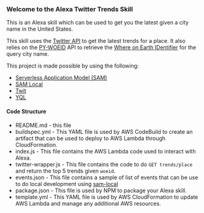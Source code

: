 ### Welcome to the Alexa Twitter Trends Skill


This is an Alexa skill which can be used to get you the latest given a city name in the United States.

This skill uses the [Twitter API](https://developer.twitter.com) to get the latest trends for a place. It also relies on the [PY-WOEID](https://github.com/akkaash/pylambda-woeid) API to retrieve the [Where on Earth IDentifier](https://en.wikipedia.org/wiki/WOEID) for the query city name.

This project is made possible by using the following:
* [Serverless Application Model (SAM)](https://github.com/awslabs/serverless-application-model/)
* [SAM Local](https://github.com/awslabs/aws-sam-local)
* [Twit](https://www.npmjs.com/package/twit)
* [YQL](https://developer.yahoo.com/yql/)

#### Code Structure
* README.md - this file
* buildspec.yml - This YAML file is used by AWS CodeBuild to create an artifact
  that can be used to deploy to AWS Lambda through CloudFormation.
* index.js - This file contains the AWS Lambda code used to interact with Alexa.
* twitter-wrapper.js - This file contains the code to do `GET trends/place` and return the top 5 trends given `woeid`.
* events.json -  This file contains a sample of list of events that can be use to do local development using [sam-local](https://github.com/awslabs/aws-sam-local)
* package.json - This file is used by NPM to package your Alexa skill.
* template.yml - This YAML file is used by AWS CloudFormation to update AWS Lambda
  and manage any additional AWS resources.
